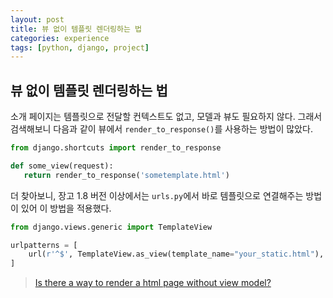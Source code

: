 ```yaml
---
layout: post
title: 뷰 없이 템플릿 렌더링하는 법
categories: experience
tags: [python, django, project]
---
```


## 뷰 없이 템플릿 렌더링하는 법
소개 페이지는 템플릿으로 전달할 컨텍스트도 없고, 모델과 뷰도 필요하지 않다.  그래서 검색해보니 다음과 같이 뷰에서 `render_to_response()`를 사용하는 방법이 많았다.

```python
from django.shortcuts import render_to_response

def some_view(request):
   return render_to_response('sometemplate.html')
```

더 찾아보니, 장고 1.8 버전 이상에서는 `urls.py`에서 바로 템플릿으로 연결해주는 방법이 있어 이 방법을 적용했다.

```python
from django.views.generic import TemplateView

urlpatterns = [
    url(r'^$', TemplateView.as_view(template_name="your_static.html"), name='whatever'),
]
```

> [Is there a way to render a html page without view model?](https://stackoverflow.com/questions/2799443/is-there-a-way-to-render-a-html-page-without-view-model)
